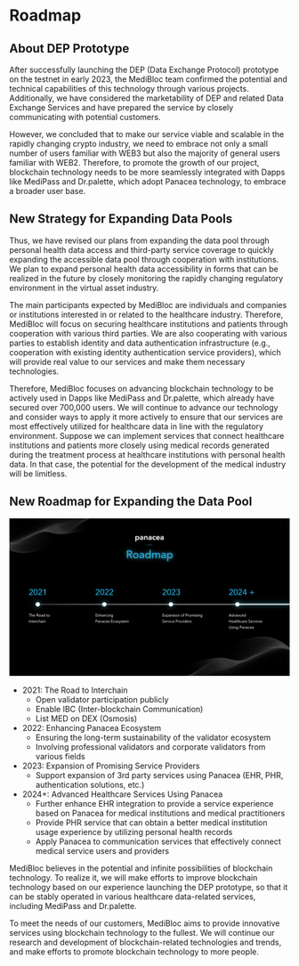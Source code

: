 # Roadmap

## About DEP Prototype

After successfully launching the DEP (Data Exchange Protocol) prototype on the testnet in early 2023, the MediBloc team confirmed the potential and technical capabilities of this technology through various projects. Additionally, we have considered the marketability of DEP and related Data Exchange Services and have prepared the service by closely communicating with potential customers.

However, we concluded that to make our service viable and scalable in the rapidly changing crypto industry, we need to embrace not only a small number of users familiar with WEB3 but also the majority of general users familiar with WEB2. Therefore, to promote the growth of our project, blockchain technology needs to be more seamlessly integrated with Dapps like MediPass and Dr.palette, which adopt Panacea technology, to embrace a broader user base.

## New Strategy for Expanding Data Pools

Thus, we have revised our plans from expanding the data pool through personal health data access and third-party service coverage to quickly expanding the accessible data pool through cooperation with institutions. We plan to expand personal health data accessibility in forms that can be realized in the future by closely monitoring the rapidly changing regulatory environment in the virtual asset industry.

The main participants expected by MediBloc are individuals and companies or institutions interested in or related to the healthcare industry. Therefore, MediBloc will focus on securing healthcare institutions and patients through cooperation with various third parties. We are also cooperating with various parties to establish identity and data authentication infrastructure (e.g., cooperation with existing identity authentication service providers), which will provide real value to our services and make them necessary technologies.

Therefore, MediBloc focuses on advancing blockchain technology to be actively used in Dapps like MediPass and Dr.palette, which already have secured over 700,000 users. We will continue to advance our technology and consider ways to apply it more actively to ensure that our services are most effectively utilized for healthcare data in line with the regulatory environment. Suppose we can implement services that connect healthcare institutions and patients more closely using medical records generated during the treatment process at healthcare institutions with personal health data. In that case, the potential for the development of the medical industry will be limitless.

## New Roadmap for Expanding the Data Pool

![](./images/roadmap.png)

- 2021: The Road to Interchain
    - Open validator participation publicly
    - Enable IBC (Inter-blockchain Communication)
    - List MED on DEX (Osmosis)
- 2022: Enhancing Panacea Ecosystem
    - Ensuring the long-term sustainability of the validator ecosystem
    - Involving professional validators and corporate validators from various fields
- 2023: Expansion of Promising Service Providers
    - Support expansion of 3rd party services using Panacea (EHR, PHR, authentication solutions, etc.)
- 2024+: Advanced Healthcare Services Using Panacea
    - Further enhance EHR integration to provide a service experience based on Panacea for medical institutions and medical practitioners
    - Provide PHR service that can obtain a better medical institution usage experience by utilizing personal health records
    - Apply Panacea to communication services that effectively connect medical service users and providers

MediBloc believes in the potential and infinite possibilities of blockchain technology. To realize it, we will make efforts to improve blockchain technology based on our experience launching the DEP prototype, so that it can be stably operated in various healthcare data-related services, including MediPass and Dr.palette.

To meet the needs of our customers, MediBloc aims to provide innovative services using blockchain technology to the fullest. We will continue our research and development of blockchain-related technologies and trends, and make efforts to promote blockchain technology to more people.